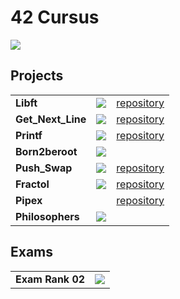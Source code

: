 # 42 Cursus

[![](https://badge42.vercel.app/api/v2/cldy6bu0000060fmk7xt0ylzk/stats?cursusId=21&coalitionId=46)](https://github.com/JaeSeoKim/badge42)

## Projects
| | | |
| :----------------- |:-------------------: | :-------------------: |
| **Libft**         | [![](https://badge42.vercel.app/api/v2/cldy6bu0000060fmk7xt0ylzk/project/2881963)](https://github.com/Elnop/liblp_c) | [repository](https://github.com/Elnop/liblp_c) |
| **Get_Next_Line** | [![](https://badge42.vercel.app/api/v2/cldy6bu0000060fmk7xt0ylzk/project/2897675)](https://github.com/Elnop/liblp_c/tree/master/get_next_line) | [repository](https://github.com/Elnop/liblp_c/tree/master/get_next_line) |
| **Printf**        | [![](https://badge42.vercel.app/api/v2/cldy6bu0000060fmk7xt0ylzk/project/2884030)](https://github.com/Elnop/liblp_c/tree/master/liblp_printf)  | [repository](https://github.com/Elnop/liblp_c/tree/master/liblp_printf) |
| **Born2beroot**   | ![](https://badge42.vercel.app/api/v2/cldy6bu0000060fmk7xt0ylzk/project/2897741) |
| **Push_Swap**     | [![](https://badge42.vercel.app/api/v2/cldy6bu0000060fmk7xt0ylzk/project/2924641)](https://github.com/Elnop/42-push_swap)                      | [repository](https://github.com/Elnop/42-push_swap) |
| **Fractol**       | [![](https://badge42.vercel.app/api/v2/cldy6bu0000060fmk7xt0ylzk/project/2940680)](https://github.com/Elnop/42-Fract-ol)                       | [repository](https://github.com/Elnop/42-Fract-ol) |
| **Pipex**         | | [repository](https://github.com/Elnop/42-Pipex) |
| **Philosophers**  | ![](https://badge42.vercel.app/api/v2/cldy6bu0000060fmk7xt0ylzk/project/3091848) |  |

## Exams
|  |  |
| :----------------- |:-------------------:|
| **Exam Rank 02**   | ![](https://badge42.vercel.app/api/v2/cldy6bu0000060fmk7xt0ylzk/project/2920973) |
